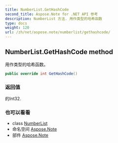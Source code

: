 ```yaml
---
title: NumberList.GetHashCode
second_title: Aspose.Note for .NET API 参考
description: NumberList 方法. 用作类型的哈希函数
type: docs
weight: 120
url: /zh/net/aspose.note/numberlist/gethashcode/
---
```

## NumberList.GetHashCode method

用作类型的哈希函数。

```csharp
public override int GetHashCode()
```

### 返回值

的Int32.

### 也可以看看

* class [NumberList](../)
* 命名空间 [Aspose.Note](../../numberlist/)
* 部件 [Aspose.Note](../../../)


